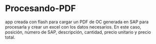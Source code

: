 # Procesando-PDF

app creada con flash para cargar un PDF de OC generada en SAP para procesarla y crear un excel con los datos necesarios. En este caso, posición, número de SAP, descripción, cantidad, precio unitario y precio total.

